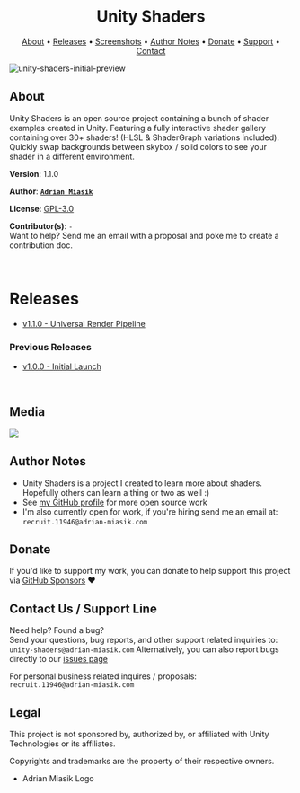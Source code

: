 <h1 align="center">Unity Shaders</h1>

<p align="center">
  <a href="#about">About</a> &bull;
  <a href="#releases">Releases</a> &bull;
  <a href="#media">Screenshots</a> &bull;
  <a href="#author-notes">Author Notes</a> &bull;
  <a href="#donate">Donate</a> &bull;
  <a href="#contact-us--support-line">Support</a> &bull;
  <a href="#contact-us--support-line">Contact</a>
</p>

<img alt="unity-shaders-initial-preview" src="https://user-images.githubusercontent.com/12757380/82749272-042d4980-9d76-11ea-99e4-9b8617d04f78.gif">

## About

Unity Shaders is an open source project containing a bunch of shader examples created in Unity.
Featuring a fully interactive shader gallery containing over 30+ shaders! (HLSL & ShaderGraph variations included). 
Quickly swap backgrounds between skybox / solid colors to see your shader in a different environment.

**Version**:  1.1.0

**Author**:  **[`Adrian Miasik`](https://adrian-miasik.com)**

**License**: [GPL-3.0](LICENSE)

**Contributor(s)**: `-`  
Want to help? Send me an email with a proposal and poke me to create a contribution doc.

&nbsp;
# Releases
- [v1.1.0 - Universal Render Pipeline](https://github.com/adrian-miasik/unity-shaders/releases/tag/v1.1.0)

### Previous Releases
- [v1.0.0 - Initial Launch](https://github.com/adrian-miasik/unity-shaders/releases/tag/v1.0.0)


&nbsp;
## Media
<img src="/readme-preview.png">

## Author Notes
- Unity Shaders is a project I created to learn more about shaders. Hopefully others can learn a thing or two as well :)
- See [my GitHub profile](https://github.com/adrian-miasik) for more open source work
- I'm also currently open for work, if you're hiring send me an email at: `recruit.11946@adrian-miasik.com`

## Donate
If you'd like to support my work, you can donate to help support this project via [GitHub Sponsors](https://github.com/sponsors/adrian-miasik) ❤️

## Contact Us / Support Line
Need help?  Found a bug?  
Send your questions, bug reports, and other support related inquiries to:  
`unity-shaders@adrian-miasik.com`
Alternatively, you can also report bugs directly to our [issues page](https://github.com/adrian-miasik/unity-shaders/issues)

For personal business related inquires / proposals:  
`recruit.11946@adrian-miasik.com`

## Legal
This project is not sponsored by, authorized by, or affiliated with Unity Technologies or its affiliates.

Copyrights and trademarks are the property of their respective owners.
- Adrian Miasik Logo

